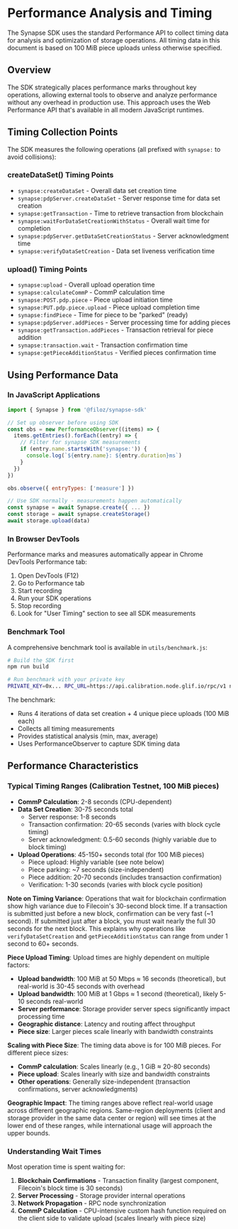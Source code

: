 # Performance Analysis and Timing

The Synapse SDK uses the standard Performance API to collect timing data for analysis and optimization of storage operations. All timing data in this document is based on 100 MiB piece uploads unless otherwise specified.

## Overview

The SDK strategically places performance marks throughout key operations, allowing external tools to observe and analyze performance without any overhead in production use. This approach uses the Web Performance API that's available in all modern JavaScript runtimes.

## Timing Collection Points

The SDK measures the following operations (all prefixed with `synapse:` to avoid collisions):

### createDataSet() Timing Points
- `synapse:createDataSet` - Overall data set creation time
- `synapse:pdpServer.createDataSet` - Server response time for data set creation
- `synapse:getTransaction` - Time to retrieve transaction from blockchain
- `synapse:waitForDataSetCreationWithStatus` - Overall wait time for completion
- `synapse:pdpServer.getDataSetCreationStatus` - Server acknowledgment time
- `synapse:verifyDataSetCreation` - Data set liveness verification time

### upload() Timing Points
- `synapse:upload` - Overall upload operation time
- `synapse:calculateCommP` - CommP calculation time
- `synapse:POST.pdp.piece` - Piece upload initiation time
- `synapse:PUT.pdp.piece.upload` - Piece upload completion time
- `synapse:findPiece` - Time for piece to be "parked" (ready)
- `synapse:pdpServer.addPieces` - Server processing time for adding pieces
- `synapse:getTransaction.addPieces` - Transaction retrieval for piece addition
- `synapse:transaction.wait` - Transaction confirmation time
- `synapse:getPieceAdditionStatus` - Verified pieces confirmation time

## Using Performance Data

### In JavaScript Applications

```javascript
import { Synapse } from '@filoz/synapse-sdk'

// Set up observer before using SDK
const obs = new PerformanceObserver((items) => {
  items.getEntries().forEach((entry) => {
    // Filter for synapse SDK measurements
    if (entry.name.startsWith('synapse:')) {
      console.log(`${entry.name}: ${entry.duration}ms`)
    }
  })
})

obs.observe({ entryTypes: ['measure'] })

// Use SDK normally - measurements happen automatically
const synapse = await Synapse.create({ ... })
const storage = await synapse.createStorage()
await storage.upload(data)
```

### In Browser DevTools

Performance marks and measures automatically appear in Chrome DevTools Performance tab:

1. Open DevTools (F12)
2. Go to Performance tab
3. Start recording
4. Run your SDK operations
5. Stop recording
6. Look for "User Timing" section to see all SDK measurements

### Benchmark Tool

A comprehensive benchmark tool is available in `utils/benchmark.js`:

```bash
# Build the SDK first
npm run build

# Run benchmark with your private key
PRIVATE_KEY=0x... RPC_URL=https://api.calibration.node.glif.io/rpc/v1 node utils/benchmark.js
```

The benchmark:
- Runs 4 iterations of data set creation + 4 unique piece uploads (100 MiB each)
- Collects all timing measurements
- Provides statistical analysis (min, max, average)
- Uses PerformanceObserver to capture SDK timing data

## Performance Characteristics

### Typical Timing Ranges (Calibration Testnet, 100 MiB pieces)
- **CommP Calculation**: 2-8 seconds (CPU-dependent)
- **Data Set Creation**: 30-75 seconds total
  - Server response: 1-8 seconds
  - Transaction confirmation: 20-65 seconds (varies with block cycle timing)
  - Server acknowledgment: 0.5-60 seconds (highly variable due to block timing)
- **Upload Operations**: 45-150+ seconds total (for 100 MiB pieces)
  - Piece upload: Highly variable (see note below)
  - Piece parking: ~7 seconds (size-independent)
  - Piece addition: 20-70 seconds (includes transaction confirmation)
  - Verification: 1-30 seconds (varies with block cycle position)

**Note on Timing Variance**: Operations that wait for blockchain confirmation show high variance due to Filecoin's 30-second block time. If a transaction is submitted just before a new block, confirmation can be very fast (~1 second). If submitted just after a block, you must wait nearly the full 30 seconds for the next block. This explains why operations like `verifyDataSetCreation` and `getPieceAdditionStatus` can range from under 1 second to 60+ seconds.

**Piece Upload Timing**: Upload times are highly dependent on multiple factors:
- **Upload bandwidth**: 100 MiB at 50 Mbps ≈ 16 seconds (theoretical), but real-world is 30-45 seconds with overhead
- **Upload bandwidth**: 100 MiB at 1 Gbps ≈ 1 second (theoretical), likely 5-10 seconds real-world
- **Server performance**: Storage provider server specs significantly impact processing time
- **Geographic distance**: Latency and routing affect throughput
- **Piece size**: Larger pieces scale linearly with bandwidth constraints

**Scaling with Piece Size**: The timing data above is for 100 MiB pieces. For different piece sizes:
- **CommP calculation**: Scales linearly (e.g., 1 GiB ≈ 20-80 seconds)
- **Piece upload**: Scales linearly with size and bandwidth constraints
- **Other operations**: Generally size-independent (transaction confirmations, server acknowledgments)

**Geographic Impact**: The timing ranges above reflect real-world usage across different geographic regions. Same-region deployments (client and storage provider in the same data center or region) will see times at the lower end of these ranges, while international usage will approach the upper bounds.

### Understanding Wait Times

Most operation time is spent waiting for:
1. **Blockchain Confirmations** - Transaction finality (largest component, Filecoin's block time is 30 seconds)
2. **Server Processing** - Storage provider internal operations
3. **Network Propagation** - RPC node synchronization
4. **CommP Calculation** - CPU-intensive custom hash function required on the client side to validate upload (scales linearly with piece size)
